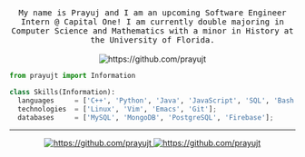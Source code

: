 <!-- ### Hi there 👋 -->
<p align="center">
  <samp>
My name is Prayuj and I am an upcoming Software Engineer Intern @ Capital One! I am currently double majoring in Computer Science and Mathematics with a minor in History at the University of Florida.
  </samp>
  <br/><br/>
  <img src="https://komarev.com/ghpvc/?username=prayujt&style=flat-square" alt="https://github.com/prayujt" />
</p>

```python
from prayujt import Information

class Skills(Information):
  languages     = ['C++', 'Python', 'Java', 'JavaScript', 'SQL', 'Bash', 'LaTeX'];
  technologies  = ['Linux', 'Vim', 'Emacs', 'Git'];
  databases     = ['MySQL', 'MongoDB', 'PostgreSQL', 'Firebase'];
```

<hr/>
<div align="center">
  <a href="https://github.com/prayujt">
    <img src="https://github-readme-stats.vercel.app/api?username=prayujt&custom_title=📊%20Github%20Stats&line_height=24&theme=tokyonight&show_icons=true&hide=contribs&include_all_commits=true&count_private=true&hide_rank=true&hide_border=true&card_width=300" alt="https://github.com/prayujt" />
  </a>
  <a href="https://github.com/prayujt">
    <img src="https://github-readme-stats.vercel.app/api/top-langs/?username=prayujt&custom_title=📈%20Language%20Usage&layout=compact&theme=tokyonight&count_private=true&hide_border=true&card_width=300" alt="https://github.com/prayujt" />
  </a>
</div>
